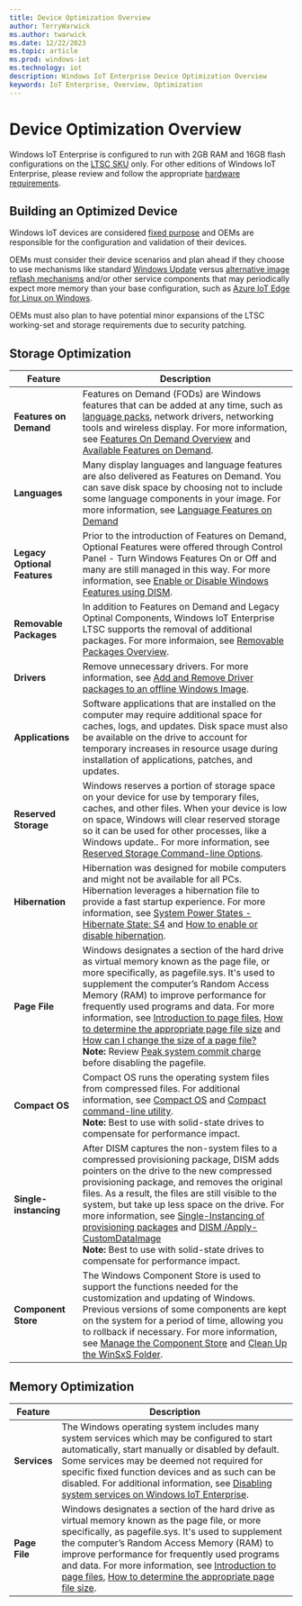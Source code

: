 ```yaml
---
title: Device Optimization Overview
author: TerryWarwick
ms.author: twarwick
ms.date: 12/22/2023
ms.topic: article
ms.prod: windows-iot
ms.technology: iot
description: Windows IoT Enterprise Device Optimization Overview
keywords: IoT Enterprise, Overview, Optimization
---
```


# Device Optimization Overview

Windows IoT Enterprise is configured to run with 2GB RAM and 16GB flash configurations on the [LTSC SKU](/windows/iot/iot-enterprise/commercialization/licensing#long-term-servicing-channel-ltsc) only. For other editions of Windows IoT Enterprise, please review and follow the appropriate [hardware requirements](/windows/iot/iot-enterprise/hardware/hardware_requirements).

## Building an Optimized Device

Windows IoT devices are considered [fixed purpose](/windows/iot/iot-enterprise/commercialization/licensing#fixed-purpose-devices) and OEMs are responsible for the configuration and validation of their devices.

OEMs must consider their device scenarios and plan ahead if they choose to use mechanisms like standard [Windows Update](/windows/iot/iot-enterprise/device-management/device-management-overview#update-management) versus [alternative image reflash mechanisms](/windows/iot/iot-enterprise/device-management/reset-and-recovery) and/or other service components that may periodically expect more memory than your base configuration, such as [Azure IoT Edge for Linux on Windows](/windows/iot/iot-enterprise/azure-iot-edge-for-linux-on-windows).

OEMs must also plan to have potential minor expansions of the LTSC working-set and storage requirements due to security patching.

## Storage Optimization

| Feature            | Description |
|--------------------|-------------|
| **Features on Demand** | Features on Demand (FODs) are Windows features that can be added at any time, such as [language packs](/windows-hardware/manufacture/desktop/features-on-demand-language-fod), network drivers, networking tools and wireless display. For more information, see [Features On Demand Overview](/windows-hardware/manufacture/desktop/features-on-demand-v2--capabilities) and [Available Features on Demand](/windows-hardware/manufacture/desktop/features-on-demand-non-language-fod). |
| **Languages**  | Many display languages and language features are also delivered as Features on Demand. You can save disk space by choosing not to include some language components in your image. For more information, see [Language Features on Demand](/windows-hardware/manufacture/desktop/features-on-demand-language-fod)|
| **Legacy Optional Features** | Prior to the introduction of Features on Demand, Optional Features were offered through Control Panel - Turn Windows Features On or Off and many are still managed in this way.  For more information, see [Enable or Disable Windows Features using DISM](/windows-hardware/manufacture/desktop/enable-or-disable-windows-features-using-dism). |
| **Removable Packages** | In addition to Features on Demand and Legacy Optinal Components, Windows IoT Enterprise LTSC supports the removal of additional packages. For more informaion, see [Removable Packages Overview](Removable-Packages.md). |
| **Drivers** | Remove unnecessary drivers.  For more information, see [Add and Remove Driver packages to an offline Windows Image](/windows-hardware/manufacture/desktop/add-and-remove-drivers-to-an-offline-windows-image).  |
| **Applications**       | Software applications that are installed on the computer may require additional space for caches, logs, and updates. Disk space must also be available on the drive to account for temporary increases in resource usage during installation of applications, patches, and updates. |
| **Reserved Storage**   | Windows reserves a portion of storage space on your device for use by temporary files, caches, and other files. When your device is low on space, Windows will clear reserved storage so it can be used for other processes, like a Windows update.. For more information, see [Reserved Storage Command-line Options](/windows-hardware/manufacture/desktop/dism-storage-reserve). |
| **Hibernation**        | Hibernation was designed for mobile computers and might not be available for all PCs. Hibernation leverages a hibernation file to provide a fast startup experience. For more information, see [System Power States - Hibernate State: S4](/windows/win32/power/system-power-states) and [How to enable or disable hibernation](/troubleshoot/windows-client/deployment/disable-and-re-enable-hibernation). |
| **Page File**          | Windows designates a section of the hard drive as virtual memory known as the page file, or more specifically, as pagefile.sys. It's used to supplement the computer’s Random Access Memory (RAM) to improve performance for frequently used programs and data. For more information, see [Introduction to page files](/troubleshoot/windows-client/performance/introduction-to-the-page-file), [How to determine the appropriate page file size](/troubleshoot/windows-client/performance/how-to-determine-the-appropriate-page-file-size-for-64-bit-versions-of-windows) and [How can I change the size of a page file?](https://devblogs.microsoft.com/scripting/how-can-i-change-the-size-of-a-page-file/) </br>**Note:** Review [Peak system commit charge](/troubleshoot/windows-client/performance/how-to-determine-the-appropriate-page-file-size-for-64-bit-versions-of-windows) before disabling the pagefile. |
| **Compact OS**         | Compact OS runs the operating system files from compressed files.  For additional information, see [Compact OS](/windows-hardware/manufacture/desktop/compact-os) and [Compact command-line utility](/windows-server/administration/windows-commands/compact).</br>**Note:** Best to use with solid-state drives to compensate for performance impact. |
| **Single-instancing**  | After DISM captures the non-system files to a compressed provisioning package, DISM adds pointers on the drive to the new compressed provisioning package, and removes the original files. As a result, the files are still visible to the system, but take up less space on the drive. For more information, see [Single-Instancing of provisioning packages](/windows-hardware/manufacture/desktop/compact-os#single-instancing-of-provisioning-packages) and [DISM /Apply-CustomDataImage](/windows-hardware/manufacture/desktop/dism-provisioning-package-command-line-options#apply-customdataimage) </br>**Note:** Best to use with solid-state drives to compensate for performance impact. |
| **Component Store**    | The Windows Component Store is used to support the functions needed for the customization and updating of Windows. Previous versions of some components are kept on the system for a period of time, allowing you to rollback if necessary. For more information, see [Manage the Component Store](/windows-hardware/manufacture/desktop/manage-the-component-store?view=windows-11) and [Clean Up the WinSxS Folder](/windows-hardware/manufacture/desktop/clean-up-the-winsxs-folder). |

## Memory Optimization

| Feature            | Description |
|--------------------|-------------|
| **Services**           | The Windows operating system includes many system services which may be configured to start automatically, start manually or disabled by default. Some services may be deemed not required for specific fixed function devices and as such can be disabled.  For additional information, see [Disabling system services on Windows IoT Enterprise](Services.md). |
| **Page File**          | Windows designates a section of the hard drive as virtual memory known as the page file, or more specifically, as pagefile.sys. It's used to supplement the computer’s Random Access Memory (RAM) to improve performance for frequently used programs and data.  For more information, see [Introduction to page files](/troubleshoot/windows-client/performance/introduction-to-the-page-file), [How to determine the appropriate page file size](/troubleshoot/windows-client/performance/how-to-determine-the-appropriate-page-file-size-for-64-bit-versions-of-windows).
